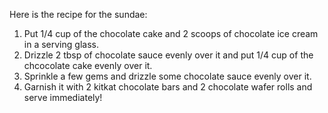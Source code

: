 Here is the recipe for the sundae:

1. Put 1/4 cup of the chocolate cake and 2 scoops of chocolate ice cream in a serving glass.
2. Drizzle 2 tbsp of chocolate sauce evenly over it and put 1/4 cup of the chcocolate cake evenly over it.
3. Sprinkle a few gems and drizzle some chocolate sauce evenly over it.
4. Garnish it with 2 kitkat chocolate bars and 2 chocolate wafer rolls and serve immediately!